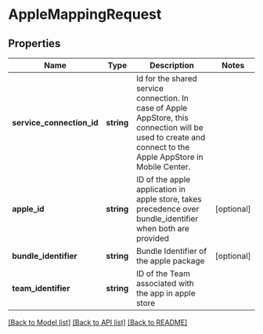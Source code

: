 # AppleMappingRequest

## Properties
Name | Type | Description | Notes
------------ | ------------- | ------------- | -------------
**service_connection_id** | **string** | Id for the shared service connection. In case of Apple AppStore, this connection will be used to create and connect to the Apple AppStore in Mobile Center. | 
**apple_id** | **string** | ID of the apple application in apple store, takes precedence over bundle_identifier when both are provided | [optional] 
**bundle_identifier** | **string** | Bundle Identifier of the apple package | [optional] 
**team_identifier** | **string** | ID of the Team associated with the app in apple store | 

[[Back to Model list]](../README.md#documentation-for-models) [[Back to API list]](../README.md#documentation-for-api-endpoints) [[Back to README]](../README.md)

